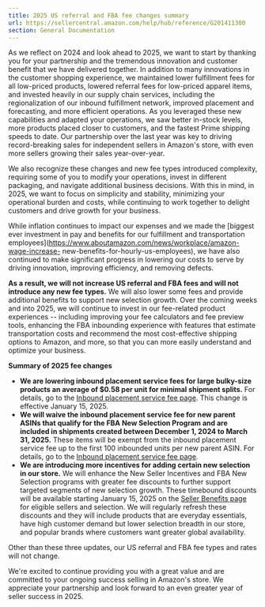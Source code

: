 ```yaml
---
title: 2025 US referral and FBA fee changes summary
url: https://sellercentral.amazon.com/help/hub/reference/G201411300
section: General Documentation
---
```


As we reflect on 2024 and look ahead to 2025, we want to start by thanking you
for your partnership and the tremendous innovation and customer benefit that
we have delivered together. In addition to many innovations in the customer
shopping experience, we maintained lower fulfillment fees for all low-priced
products, lowered referral fees for low-priced apparel items, and invested
heavily in our supply chain services, including the regionalization of our
inbound fulfillment network, improved placement and forecasting, and more
efficient operations. As you leveraged these new capabilities and adapted your
operations, we saw better in-stock levels, more products placed closer to
customers, and the fastest Prime shipping speeds to date. Our partnership over
the last year was key to driving record-breaking sales for independent sellers
in Amazon's store, with even more sellers growing their sales year-over-year.

We also recognize these changes and new fee types introduced complexity,
requiring some of you to modify your operations, invest in different
packaging, and navigate additional business decisions. With this in mind, in
2025, we want to focus on simplicity and stability, minimizing your
operational burden and costs, while continuing to work together to delight
customers and drive growth for your business.

While inflation continues to impact our expenses and we made the [biggest ever
investment in pay and benefits for our fulfillment and transportation
employees](https://www.aboutamazon.com/news/workplace/amazon-wage-increase-
new-benefits-for-hourly-us-employees), we have also continued to make
significant progress in lowering our costs to serve by driving innovation,
improving efficiency, and removing defects.

**As a result, we will not increase US referral and FBA fees and will not
introduce any new fee types.** We will also lower some fees and provide
additional benefits to support new selection growth. Over the coming weeks and
into 2025, we will continue to invest in our fee-related product experiences
-- including improving your fee calculators and fee preview tools, enhancing
the FBA inbounding experience with features that estimate transportation costs
and recommend the most cost-effective shipping options to Amazon, and more, so
that you can more easily understand and optimize your business.

**Summary of 2025 fee changes**

  * **We are lowering inbound placement service fees for large bulky-size products an average of $0.58 per unit for minimal shipment splits.** For details, go to the [Inbound placement service fee page](/gp/help/external/GC3Q44PBK8BXQW3Z?locale=en-US). This change is effective January 15, 2025.
  * **We will waive the inbound placement service fee for new parent ASINs that qualify for the FBA New Selection Program and are included in shipments created between December 1, 2024 to March 31, 2025.** These items will be exempt from the inbound placement service fee up to the first 100 inbounded units per new parent ASIN. For details, go to the [Inbound placement service fee page](/gp/help/external/GC3Q44PBK8BXQW3Z?).
  * **We are introducing more incentives for adding certain new selection in our store.** We will enhance the New Seller Incentives and FBA New Selection programs with greater fee discounts to further support targeted segments of new selection growth. These timebound discounts will be available starting January 15, 2025 on the [Seller Benefits page](/sellerbenefits/home) for eligible sellers and selection. We will regularly refresh these discounts and they will include products that are everyday essentials, have high customer demand but lower selection breadth in our store, and popular brands where customers want greater global availability.

Other than these three updates, our US referral and FBA fee types and rates
will not change.

We're excited to continue providing you with a great value and are committed
to your ongoing success selling in Amazon's store. We appreciate your
partnership and look forward to an even greater year of seller success in
2025.

